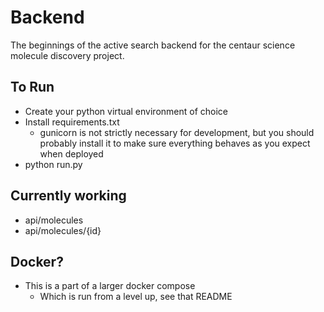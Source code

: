 # Backend

The beginnings of the active search backend for the centaur science molecule discovery project.

## To Run

- Create your python virtual environment of choice
- Install requirements.txt
    - gunicorn is not strictly necessary for development, but you should probably install it to make sure everything behaves as you expect when deployed
- python run.py

## Currently working

- api/molecules
- api/molecules/{id}
    
## Docker?
- This is a part of a larger docker compose
   - Which is run from a level up, see that README 
